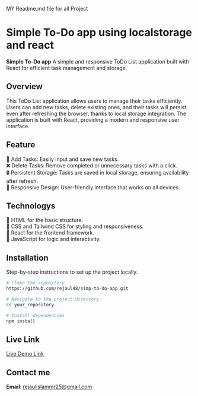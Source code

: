 MY Readme.md file for all Project

#  Simple To-Do app using localstorage and react

**Simple To-Do app** A simple and responsive ToDo List application built with React for efficient task management and storage.

## Overview

This ToDo List application allows users to manage their tasks efficiently. Users can add new tasks, delete existing ones, and their tasks will persist even after refreshing the browser, thanks to local storage integration. The application is built with React, providing a modern and responsive user interface.

## Feature
📝 Add Tasks: Easily input and save new tasks. <br>
❌ Delete Tasks: Remove completed or unnecessary tasks with a click.<br>
🔒 Persistent Storage: Tasks are saved in local storage, ensuring availability after refresh.<br>
📱 Responsive Design: User-friendly interface that works on all devices.<br>

## Technologys
🔵 HTML for the basic structure. <br>
🔵 CSS and Tailwind CSS for styling and responsiveness. <br>
🔵 React for the frontend framework. <br>
🔵 JavaScript for logic and interactivity. <br>
 

## Installation

Step-by-step instructions to set up the project locally.

```bash
# Clone the repository
https://github.com/rejaul48/simp-to-do-app.git

# Navigate to the project directory
cd your_repository

# Install dependencies
npm install

```

## Live Link
[Live Demo Link](simple-todo-app.surge.sh)


## Contact me
**Email**: [rejaulislammr25@gmail.com](mailto:rejaulislammr25@gmail.com)



